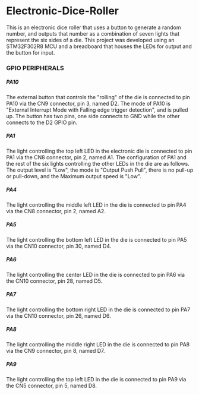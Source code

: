 # Electronic-Dice-Roller

This is an electronic dice roller that uses a button to generate a random number, and outputs that number as a combination of seven lights that represent the six sides of a die. This project was developed using an STM32F302R8 MCU and a breadboard that houses the LEDs for output and the button for input.

### GPIO PERIPHERALS

##### *PA10*
The external button that controls the "rolling" of the die is connected to pin PA10 via the CN9 connector, pin 3, named D2. The mode of PA10 is "External Interrupt Mode with Falling edge trigger detection", and is pulled up. The button has two pins, one side connects to GND while the other connects to the D2 GPIO pin.

##### *PA1*
The light controlling the top left LED in the electronic die is connected to pin PA1 via the CN8 connector, pin 2, named A1. The configuration of PA1 and the rest of the six lights controlling the other LEDs in the die are as follows. The output level is "Low", the mode is "Output Push Pull", there is no pull-up or pull-down, and the Maximum output speed is "Low".    

##### *PA4*
The light controlling the middle left LED in the die is connected to pin PA4 via the CN8 connector, pin 2, named A2.

##### *PA5*
The light controlling the bottom left LED in the die is connected to pin PA5 via the CN10 connector, pin 30, named D4.

##### *PA6*
The light controlling the center LED in the die is connected to pin PA6 via the CN10 connector, pin 28, named D5.

##### *PA7*
The light controlling the bottom right LED in the die is connected to pin PA7 via the CN10 connector, pin 26, named D6.

##### *PA8*
The light controlling the middle right LED in the die is connected to pin PA8 via the CN9 connector, pin 8, named D7.

##### *PA9*
The light controlling the top left LED in the die is connected to pin PA9 via the CN5 connector, pin 5, named D8.
